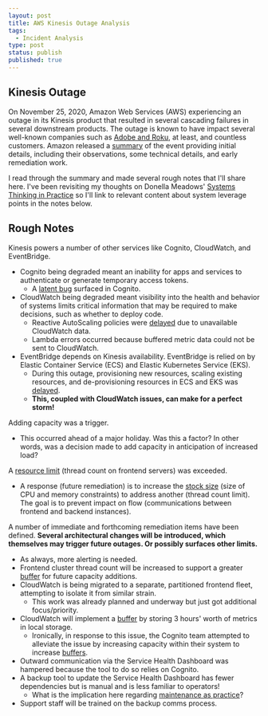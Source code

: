 ```yaml
---
layout: post
title: AWS Kinesis Outage Analysis
tags:
  - Incident Analysis
type: post
status: publish
published: true
---
```


## Kinesis Outage

On November 25, 2020, Amazon Web Services (AWS) experiencing an outage in its
Kinesis product that resulted in several cascading failures in several
downstream products. The outage is known to have impact several well-known
companies such as
[Adobe and Roku](https://www.engadget.com/amazon-web-services-aws-outage-180852407.html),
at least, and countless customers. Amazon released a
[summary](https://aws.amazon.com/message/11201/) of the event providing initial
details, including their observations, some technical details, and early
remediation work.

I read through the summary and made several rough notes that I'll share here.
I've been revisiting my thoughts on Donella Meadows'
[Systems Thinking in Practice](https://ryanfrantz.com/posts/systems-thinking-in-practice.html)
so I'll link to relevant content about system leverage points in the notes
below.

## Rough Notes

Kinesis powers a number of other services like Cognito, CloudWatch, and
EventBridge.
- Cognito being degraded meant an inability for apps and services to
  authenticate or generate temporary access tokens.
    - A [latent bug](https://how.complexsystems.fail/#4) surfaced in Cognito.
- CloudWatch being degraded meant visibility into the health and behavior of
  systems limits critical information that may be required to make decisions,
  such as whether to deploy code.
    - Reactive AutoScaling policies were
[delayed](https://ryanfrantz.com/posts/systems-thinking-in-practice.html#9-delays)
      due to unavailable CloudWatch data.
    - Lambda errors occurred because buffered metric data could not be sent to
      CloudWatch.
- EventBridge depends on Kinesis availability. EventBridge is relied on by
  Elastic Container Service (ECS) and Elastic Kubernetes Service (EKS).
  - During this outage, provisioning new resources, scaling existing resources,
    and de-provisioning resources in ECS and EKS was
[delayed](https://ryanfrantz.com/posts/systems-thinking-in-practice.html#9-delays).
  - **This, coupled with CloudWatch issues, can make for a perfect storm!**

Adding capacity was a trigger.

- This occurred ahead of a major holiday. Was this a factor? In other words, was
  a decision made to add capacity in anticipation of increased load?

A [resource limit](https://ryanfrantz.com/posts/systems-thinking-in-practice.html#12-numbers)
(thread count on frontend servers) was exceeded.
  - A response (future remediation) is to increase the
[stock size](https://ryanfrantz.com/posts/systems-thinking-in-practice.html#10-stock-and-flow-structures)
(size of CPU and memory constraints) to address another (thread count limit).
The goal is to prevent impact on flow (communications between frontend and
backend instances).

A number of immediate and forthcoming remediation items have been defined.
**Several architectural changes will be introduced, which themselves may trigger
future outages. Or possibly surfaces other limits.**

- As always, more alerting is needed.
- Frontend cluster thread count will be increased to support a greater
[buffer](https://ryanfrantz.com/posts/systems-thinking-in-practice.html#11-buffers)
  for future capacity additions.
- CloudWatch is being migrated to a separate, partitioned frontend fleet,
  attempting to isolate it from similar strain.
  - This work was already planned and underway but just got additional focus/priority.
- CloudWatch will implement a
[buffer](https://ryanfrantz.com/posts/systems-thinking-in-practice.html#11-buffers)
by storing 3 hours' worth of metrics in local storage.
    - Ironically, in response to this issue, the Cognito team attempted to
      alleviate the issue by increasing capacity within their system to increase
      [buffers](https://ryanfrantz.com/posts/systems-thinking-in-practice.html#11-buffers).
- Outward communication via the Service Health Dashboard was hampered
      because the tool to do so relies on Cognito.
 - A backup tool to update the Service Health Dashboard has fewer dependencies
   but is manual and is less familiar to operators!
    - What is the implication here regarding
      [maintenance as practice](https://ryanfrantz.com/posts/maintenance-as-practice.html)?
 - Support staff will be trained on the backup comms process.

